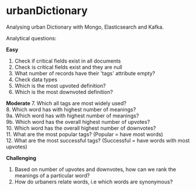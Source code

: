 # urbanDictionary
Analysing urban Dictionary with Mongo, Elasticsearch and Kafka.

Analytical questions:

**Easy**
1. Check if critical fields exist in all documents  
2. Check is critical fields exist and they are null  
3. What number of records have their 'tags' attribute empty?    
4. Check data types  
5. Which is the most upvoted definition?  
6. Which is the most downvoted definition?  

**Moderate**
7. Which all tags are most widely used?  
8. Which word has with highest number of meanings?    
9a. Which word has with highest number of meanings?   
9b. Which word has the overall highest number of upvotes?  
10. Which word has the overall highest number of downvotes?  
11. What are the most popular tags? (Popular = have most words)  
12. What are the most successful tags? (Successful = have words with most upvotes)  

**Challenging**  
1. Based on number of upvotes and downvotes, how can we rank the meanings of a particular word?  
2. How do urbaners relate words, i.e which words are synonymous?

 
